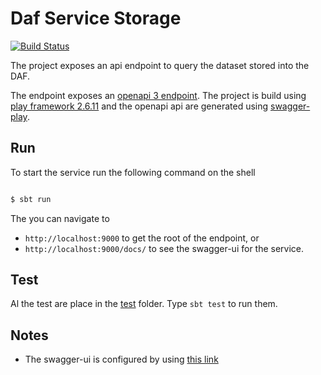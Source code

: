 # Daf Service Storage

[![Build Status](https://travis-ci.org/teamdigitale/daf-srv-storage.svg?branch=master)](https://travis-ci.org/teamdigitale/daf-srv-storage)

The project exposes an api endpoint to query the dataset stored into the DAF.


The endpoint exposes an [openapi 3 endpoint](https://github.com/OAI/OpenAPI-Specification/blob/master/versions/3.0.0.md).
The project is build using [play framework 2.6.11](https://www.playframework.com/documentation/2.6.x/ScalaHome) and the openapi api are generated using [swagger-play](https://github.com/swagger-api/swagger-play).


## Run

To start the service run the following command on the shell

```bash

$ sbt run

```

The you can navigate to 
 - `http://localhost:9000` to get the root of the endpoint, or
 - `http://localhost:9000/docs/` to see the swagger-ui for the service.

## Test

Al the test are place in the [test](./test) folder.
Type `sbt test` to run them.


## Notes

- The swagger-ui is configured by using [this link](https://www.cakesolutions.net/teamblogs/swagger-with-play-all-you-need-to-know)
